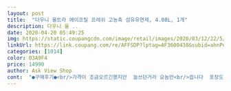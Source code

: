 ```yaml
---
layout: post 
title:  "다우니 울트라 에이프릴 프레쉬 고농축 섬유유연제, 4.08L, 1개" 
description: 다우니 울 ..
date: 2020-04-20 05:49:25 
img: https://static.coupangcdn.com/image/retail/images/2020/03/12/22/5/b8328924-3ef5-4fe8-add4-1c9129bf8791.jpg 
linkUrl: https://link.coupang.com/re/AFFSDP?lptag=AF3600438&subid=ahnPublicAsk&pageKey=1349838593&itemId=2377956972&vendorItemId=70373507160&traceid=V0-113-57f020356f43367b 
categories: [1014] 
color: 03A9F4 
price: 14990 
author: Ask View Shop 
cont:  "●구매후기●<br/>가격이 조금오르긴했지만  늘쓰던거라 요놈만<br/>씁니다  포장도 꼼꼼하게 잘 왔어요<br/>오늘빨래 돌리고 오니 한번 써보고 오것습니당 ㅋ<br/>저번에 5리터 짜리 였는데 이번에는 농축 되서 4리터로 나왔네요 아직 사용은 안해봤는데 냄새는 확실히 좋습니다 ㅋㅋ<br/>진하지 않는 느낌 솔직한 후기 남깁니다 그래서 별3개만 달아요 배송 받자마자 무한대 빨래를 했다는 하루에3번 하지만 집안에서 향기가 많이 나질 않더라구요<br/>항상20년째 쓰고 있는 상품이긴한데 항상 맡았던 향기가 나질 않는거 같아요... <br/>뭐라고 해야하지 원액이란 느낌이 안나더라구요 향이 조금 흐리다고 해야 할까요<br/>향기가 아주 오래가거든요<br/>" 
---
```

